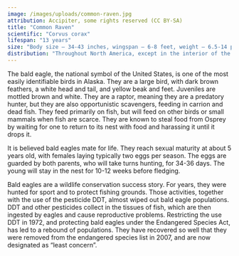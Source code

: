 ```yaml
---
image: /images/uploads/common-raven.jpg
attribution: Accipiter, some rights reserved (CC BY-SA)
title: "Common Raven"
scientific: "Corvus corax"
lifespan: "13 years"
size: "Body size – 34-43 inches, wingspan – 6-8 feet, weight – 6.5-14 pounds"
distribution: "Throughout North America, except in the interior of the lower 48"
---
```


The bald eagle, the national symbol of the United States, is one of the most easily identifiable birds in Alaska. They are a large bird, with dark brown feathers, a white head and tail, and yellow beak and feet. Juveniles are mottled brown and white. They are a raptor, meaning they are a predatory hunter, but they are also opportunistic scavengers, feeding in carrion and dead fish. They feed primarily on fish, but will feed on other birds or small mammals when fish are scarce. They are known to steal food from Osprey by waiting for one to return to its nest with food and harassing it until it drops it.

It is believed bald eagles mate for life. They reach sexual maturity at about 5 years old, with females laying typically two eggs per season. The eggs are guarded by both parents, who will take turns hunting, for 34-36 days. The young will stay in the nest for 10-12 weeks before fledging.

Bald eagles are a wildlife conservation success story. For years, they were hunted for sport and to protect fishing grounds. Those activities, together with the use of the pesticide DDT, almost wiped out bald eagle populations. DDT and other pesticides collect in the tissues of fish, which are then ingested by eagles and cause reproductive problems. Restricting the use DDT in 1972, and protecting bald eagles under the Endangered Species Act, has led to a rebound of populations. They have recovered so well that they were removed from the endangered species list in 2007, and are now designated as “least concern”.
